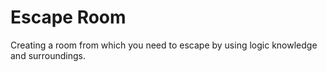 # Escape Room
Creating a room from which you need to escape by using logic knowledge and surroundings. 
